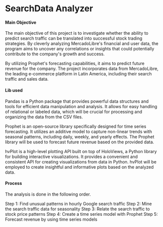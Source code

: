 # SearchData Analyzer

#### Main Objective
The main objective of this project is to investigate whether the ability to predict search traffic can be translated into successful stock trading strategies. By cleverly analyzing MercadoLibre's financial and user data, the program aims to uncover any correlations or insights that could potentially contribute to the company's growth and success.

By utilizing Prophet's forecasting capabilities, it aims to predict future revenue for the company. The project incorporates data from MercadoLibre, the leading e-commerce platform in Latin America, including their search traffic and sales data.

#### Lib used
Pandas is a Python package that provides powerful data structures and tools for efficient data manipulation and analysis. It allows for easy handling of relational or labeled data, which will be crucial for processing and organizing the data from the CSV files.

Prophet is an open-source library specifically designed for time series forecasting. It utilizes an additive model to capture non-linear trends with seasonal patterns, including daily, weekly, and yearly effects. The Prophet library will be used to forecast future revenue based on the provided data.

hvPlot is a high-level plotting API built on top of HoloViews, a Python library for building interactive visualizations. It provides a convenient and consistent API for creating visualizations from data in Python. hvPlot will be employed to create insightful and informative plots based on the analyzed data.

#### Process
The analysis is done in the following order.

Step 1: Find unusual patterns in hourly Google search traffic
Step 2: Mine the search traffic data for seasonality
Step 3: Relate the search traffic to stock price patterns
Step 4: Create a time series model with Prophet
Step 5: Forecast revenue by using time series models

